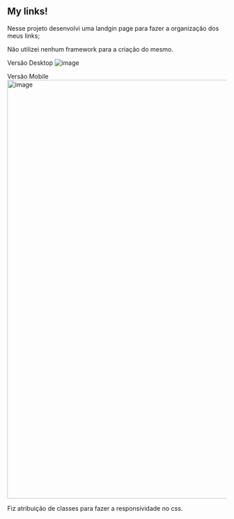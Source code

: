 ## My links!

Nesse projeto desenvolvi uma landgin page para fazer a organização dos meus links;

Não utilizei nenhum framework para a criação do mesmo.

Versão Desktop
![image](https://github.com/ViniciusG03/my-links/assets/142799171/77e62221-5b00-47b5-9b0d-a01829c5201a)

Versão Mobile
<img width="960" alt="image" src="https://github.com/ViniciusG03/my-links/assets/142799171/d79acf45-0194-42c3-805d-2d81d7ac92e8">

Fiz atribuição de classes para fazer a responsividade no css.
